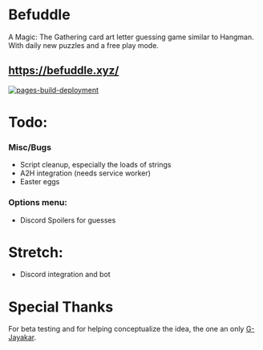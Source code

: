 # Befuddle
A Magic: The Gathering card art letter guessing game similar to Hangman. With daily new puzzles and a free play mode.

## https://befuddle.xyz/

[![pages-build-deployment](https://github.com/suitangi/Befuddle/actions/workflows/pages/pages-build-deployment/badge.svg)](https://github.com/suitangi/Befuddle/actions/workflows/pages/pages-build-deployment)

# Todo:

### Misc/Bugs

-   Script cleanup, especially the loads of strings
-   A2H integration (needs service worker)
-   Easter eggs

### Options menu:
-   Discord Spoilers for guesses

# Stretch:
-   Discord integration and bot

# Special Thanks

For beta testing and for helping conceptualize the idea, the one an only [G-Jayakar](https://github.com/G-Jayakar).
